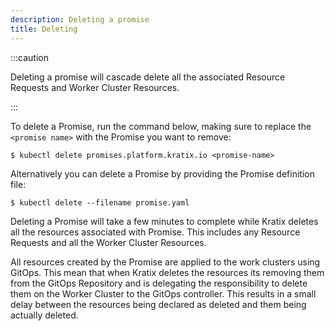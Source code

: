 ```yaml
---
description: Deleting a promise
title: Deleting
---
```


:::caution

Deleting a promise will cascade delete all the associated Resource Requests and Worker Cluster Resources.

:::

To delete a Promise, run the command below, making sure to replace the
`<promise name>` with the Promise you want to remove:

```shell-session
$ kubectl delete promises.platform.kratix.io <promise-name>
```

Alternatively you can delete a Promise by providing the Promise definition file:

```shell-session
$ kubectl delete --filename promise.yaml
```

Deleting a Promise will take a few minutes to complete while Kratix deletes all the
resources associated with Promise. This includes any Resource Requests and all the
Worker Cluster Resources.

All resources created by the Promise are applied to the work clusters using GitOps.
This mean that when Kratix deletes the resources its removing them from the GitOps Repository and
is delegating the responsibility to delete them on the Worker Cluster to the GitOps
controller. This results in a small delay between the resources being declared
as deleted and them being actually deleted.
